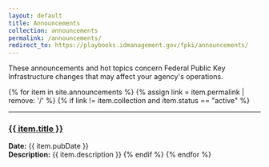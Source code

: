 ```yaml
---
layout: default
title: Announcements
collection: announcements
permalink: /announcements/
redirect_to: https://playbooks.idmanagement.gov/fpki/announcements/
---
```


These announcements and hot topics concern Federal Public Key Infrastructure changes that may affect your agency's operations.

{% for item in site.announcements %}
  {% assign link = item.permalink | remove: '/' %}
  {% if link != item.collection and item.status == "active" %}
  <hr/>
  <h3><a href="{{site.baseurl}}/{{ item.permalink }}"  title="{{ item.title }}">{{ item.title }}</a></h3>
  <strong>Date:</strong> {{ item.pubDate }}<br />
  <strong>Description:</strong> {{ item.description }}
  {% endif %}
{% endfor %}
